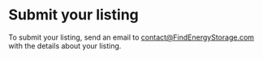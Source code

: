 # Submit your listing
To submit your listing, send an email to [contact@FindEnergyStorage.com](mailto:contact@monitoringdirectory.com) with the details about your listing.
